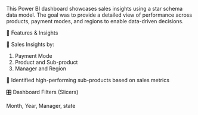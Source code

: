 This Power BI dashboard showcases sales insights using a star schema data model. The goal was to provide a detailed view of performance across products, payment modes, and regions to enable data-driven decisions.

🧩 Features & Insights

🧠 Sales Insights by:
1. Payment Mode
2. Product and Sub-product
3. Manager and Region

🧮 Identified high-performing sub-products based on sales metrics

🎛️ Dashboard Filters (Slicers)

Month, Year, Manager, state

